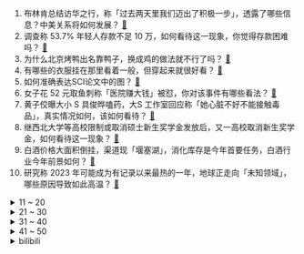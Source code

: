 1. 布林肯总结访华之行，称「过去两天里我们迈出了积极一步」，透露了哪些信息？中美关系将如何发展？ [:link:](https://www.zhihu.com/question/607531271)
2. 调查称 53.7% 年轻人存款不足 10 万，如何看待这一现象，你觉得存款困难吗？ [:link:](https://www.zhihu.com/question/607446342)
3. 为什么北京烤鸭出名靠鸭子，换成鸡的做法就不行了吗？ [:link:](https://www.zhihu.com/question/606620975)
4. 有哪些的衣服挂在那里看着一般，但穿起来就很好看？ [:link:](https://www.zhihu.com/question/606664040)
5. 如何准确表达SCI论文中的图？ [:link:](https://www.zhihu.com/question/514568911)
6. 女子花 52 元取鱼刺称「医院赚大钱」被怼，你对该事件有哪些看法？ [:link:](https://www.zhihu.com/question/607346880)
7. 黄子佼曝大小 S 具俊晔嗑药，大S 工作室回应称「她心脏不好不能接触毒品」，真实情况如何，该如何看待？ [:link:](https://www.zhihu.com/question/607436138)
8. 继西北大学等高校限制或取消硕士新生奖学金发放后，又一高校取消新生奖学金，如何看待这一现象？ [:link:](https://www.zhihu.com/question/607454580)
9. 白酒价格大面积倒挂，渠道现「堰塞湖」，消化库存是今年首要任务，白酒行业今年前景如何？ [:link:](https://www.zhihu.com/question/607396709)
10. 研究称 2023 年可能成为有记录以来最热的一年，地球正走向「未知领域」，哪些原因导致如此高温？ [:link:](https://www.zhihu.com/question/607397022)
<details>
<summary>11 ~ 20</summary>

11. 中国降息 vs 美国暂停加息，中美货币政策分化什么时候才能停止呢？ [:link:](https://www.zhihu.com/question/606840816)
12. 阿联酋与卡塔尔正式复交，会对阿拉伯地区局势带来哪些影响？ [:link:](https://www.zhihu.com/question/607454054)
13. 现在中产还要买房子吗？ [:link:](https://www.zhihu.com/question/606375401)
14. 为什么不能制造出像蚊子口器一样的针头？ [:link:](https://www.zhihu.com/question/279174258)
15. 面试官问我跳槽原因，我直说是因为想涨工资，这会不会太直白了？有没有更好的话术可以参考？ [:link:](https://www.zhihu.com/question/606935154)
16. 低利率环境下，居民会主动把钱拿出来去消费吗？本轮降息对刺激国内消费规模有哪些预估的成效？ [:link:](https://www.zhihu.com/question/607047507)
17. 「鼠头鸭脖」涉事企业为江西中快，母公司经营全国七百余个高校食堂，自称营收规模直逼海底捞，透露哪些信息？ [:link:](https://www.zhihu.com/question/607420919)
18. 目前准备离职，老板说「做事情要有始有终，做完手里的项目再走」，这是不是道德绑架？我要做完再走吗？ [:link:](https://www.zhihu.com/question/605648662)
19. 为什么影视剧里面买菜都是芹菜? [:link:](https://www.zhihu.com/question/596555855)
20. 我姐不跟家里人来往了，怎么修复关系? [:link:](https://www.zhihu.com/question/606581353)
</details>
<details>
<summary>21 ~ 30</summary>

21. 和男友一小时前点的外卖到了，同事却突然说半小时后有聚餐，如何决择，陪男友还是与同事聚餐？ [:link:](https://www.zhihu.com/question/606242407)
22. 男朋友有上海房子，要求结婚我家出一百万怎么办？ [:link:](https://www.zhihu.com/question/606941706)
23. 科研圈里，为什么一些学科的女教授尤其少？ [:link:](https://www.zhihu.com/question/27404441)
24. 工作中受了很大的委屈，是辞职还是忍着？ [:link:](https://www.zhihu.com/question/605839531)
25. 利率下跌后，存款对储户吸引力大幅下降，除了货币基金，还有哪些低风险、相对高收益的理财方向推荐？ [:link:](https://www.zhihu.com/question/607031701)
26. 《崩坏 3》公布 S 级角色希儿「死生之律者」，你有哪些评价或解读？ [:link:](https://www.zhihu.com/question/606967494)
27. 最有希望超越金庸的网络作家是谁？ [:link:](https://www.zhihu.com/question/607351033)
28. 布林肯在访华记者会上称「中美在一些领域可以共同努力，应对跨国挑战」，指哪些领域？还有哪些信息值得关注？ [:link:](https://www.zhihu.com/question/607511949)
29. 如何看待哈工大今年招生大类内任选专业，不看成绩？ [:link:](https://www.zhihu.com/question/607170513)
30. 高考结束，有什么推荐读的书吗? [:link:](https://www.zhihu.com/question/607335942)
</details>
<details>
<summary>31 ~ 40</summary>

31. 为了写小说，你付出了多少努力？ [:link:](https://www.zhihu.com/question/301337248)
32. 集成灶的排名是什么？哪个品牌的集成灶好？ [:link:](https://www.zhihu.com/question/379926266)
33. 2023年高考志愿，选哪些专业，将来好就业？ [:link:](https://www.zhihu.com/question/599552995)
34. 如何看懂分时图？ [:link:](https://www.zhihu.com/question/511511159)
35. 一边是「临床医学」居高考志愿人气榜首，一边是医学生们「劝退」高中生，究竟该不该学医？你为何选择当医生？ [:link:](https://www.zhihu.com/question/607438423)
36. 为什么现代足球中，前腰已经逐步淘汰了？ [:link:](https://www.zhihu.com/question/605910376)
37. 夏天油脂分泌旺盛，导致毛孔特别粗大，应该如何改善？ [:link:](https://www.zhihu.com/question/604568885)
38. 皇马官宣租借 33 岁中锋何塞卢，夏窗共签下 4 人，老佛爷说不再引援，如何看待皇马今夏的阵容换血？ [:link:](https://www.zhihu.com/question/607464583)
39. 人民币可以直接买港股了，双柜台模式能给我们带来什么？ [:link:](https://www.zhihu.com/question/603792468)
40. 如何理解马云在阿里内部会提出的集团未来三个方向「回归淘宝、回归用户、回归互联网」？阿里业务将有何变化？ [:link:](https://www.zhihu.com/question/607582711)
</details>
<details>
<summary>41 ~ 50</summary>

41. 金华国际足球邀请赛中国亚运队 1:0 韩国 U24，孙沁涵破门，韩佳奇力保球门不失，如何评价本场比赛？ [:link:](https://www.zhihu.com/question/607515200)
42. 如何评价白敬亭、宋轶主演的电视剧《长风渡》？ [:link:](https://www.zhihu.com/question/607305319)
43. 6月23日状态火热的TES和JDG将迎来对决，你更看好哪只战队？ [:link:](https://www.zhihu.com/question/607347669)
44. 欧足联主席谈沙特联赛巨星政策，「引进即将退役球员不是好方法，中国足球也犯过类似的错」，如何评价此言论？ [:link:](https://www.zhihu.com/question/607409561)
45. 厦大新闻学教授谈张雪峰言论，称「值得反思却不要轻信他的结论」，新闻学真的变成了天坑专业吗？ [:link:](https://www.zhihu.com/question/607414331)
46. 拜登称「美国不会让乌克兰加入北约的过程『简单化』」，如何看待这一表态？后续进程将如何发展？ [:link:](https://www.zhihu.com/question/607410663)
47. 日本核污水排海在即，国际反对声浪接连不断，核污水排海将对生态环境带来哪些影响？核污水排海是唯一选项吗？ [:link:](https://www.zhihu.com/question/607418569)
48. 马上升入小学的孩子，除了练字，学习拼音加减法，还需要提前做什么准备？ [:link:](https://www.zhihu.com/question/593793102)
49. 为什么越来越多的国人爱喝咖啡？ [:link:](https://www.zhihu.com/question/544731483)
50. 为什么骑自行车到 60 公里每小时怕得要死，但是骑摩托车到 60 公里每小时却没那么怕？ [:link:](https://www.zhihu.com/question/602967888)
</details><details>
<summary>bilibili</summary>

</details>